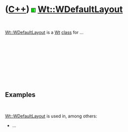 



 

 

 

 

 

([C++](Cpp.htm)) ![Wt](PicWt.png) [Wt::WDefaultLayout](CppWDefaultLayout.htm)
=============================================================================

 

[Wt::WDefaultLayout](CppWDefaultLayout.htm) is a [Wt](CppWt.htm)
[class](CppClass.htm) for ...

 

 

 

 

 

Examples
--------

 

[Wt::WDefaultLayout](CppWDefaultLayout.htm) is used in, among others:

-   ...

 

 

 

 

 





 



